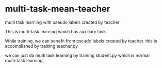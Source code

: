 # multi-task-mean-teacher
multi task learning with pseudo labels created by teacher



This is multi-task learning which has auxiliary task.

While training, we can benefit from pseudo labels created by teacher.
this is accomplished by training teacher.py

we can just do multi task learning by training student.py which is normal multi-task learning


